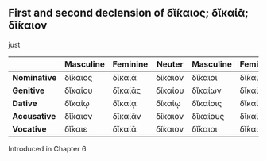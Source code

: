## First and second declension of δῐ́καιος; δῐκαίᾱ; δῐ́καιον

just

|                | Masculine | Feminine | Neuter  | Masculine | Feminine | Neuter   |
|----------------|-----------|----------|---------|-----------|----------|----------|
| **Nominative** | δῐ́καιος   | δῐκαίᾱ   | δῐ́καιον | δῐ́καιοι   | δῐ́καιαι  | δῐ́καιᾰ   |
| **Genitive**   | δῐκαίου   | δῐκαίᾱς  | δῐκαίου | δῐκαίων   | δῐκαίων  | δῐκαίων  |
| **Dative**     | δῐκαίῳ    | δῐκαίᾳ   | δῐκαίῳ  | δῐκαίοις  | δῐκαίαις | δῐκαίοις |
| **Accusative** | δῐ́καιον   | δῐκαίᾱν  | δῐ́καιον | δῐκαίους  | δῐκαίᾱς  | δῐ́καιᾰ   |
| **Vocative**   | δῐ́καιε    | δῐκαίᾱ   | δῐ́καιον | δῐ́καιοι   | δῐ́καιαι  | δῐ́καιᾰ   |


Introduced in Chapter 6

